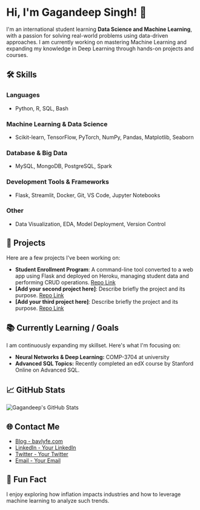 # Hi, I'm Gagandeep Singh! 👋

I'm an international student learning **Data Science and Machine Learning**, with a passion for solving real-world problems using data-driven approaches. I am currently working on mastering Machine Learning and expanding my knowledge in Deep Learning through hands-on projects and courses.

## 🛠 Skills
### Languages
- Python, R, SQL, Bash

### Machine Learning & Data Science
- Scikit-learn, TensorFlow, PyTorch, NumPy, Pandas, Matplotlib, Seaborn

### Database & Big Data
- MySQL, MongoDB, PostgreSQL, Spark

### Development Tools & Frameworks
- Flask, Streamlit, Docker, Git, VS Code, Jupyter Notebooks

### Other
- Data Visualization, EDA, Model Deployment, Version Control

## 📂 Projects

Here are a few projects I've been working on:

- **Student Enrollment Program**: A command-line tool converted to a web app using Flask and deployed on Heroku, managing student data and performing CRUD operations. [Repo Link](#)
- **[Add your second project here]**: Describe briefly the project and its purpose. [Repo Link](#)
- **[Add your third project here]**: Describe briefly the project and its purpose. [Repo Link](#)

## 📚 Currently Learning / Goals
I am continuously expanding my skillset. Here's what I'm focusing on:
- **Neural Networks & Deep Learning:** COMP-3704 at university
- **Advanced SQL Topics:** Recently completed an edX course by Stanford Online on Advanced SQL.

## 📈 GitHub Stats
![Gagandeep's GitHub Stats](https://github-readme-stats.vercel.app/api?username=gdsai4903&show_icons=true&theme=radical)

## 🌐 Contact Me
- [Blog - bavlyfe.com](https://bavlyfe.com)
- [LinkedIn - Your LinkedIn](#)
- [Twitter - Your Twitter](#)
- [Email - Your Email](#)

## 🎉 Fun Fact
I enjoy exploring how inflation impacts industries and how to leverage machine learning to analyze such trends.
